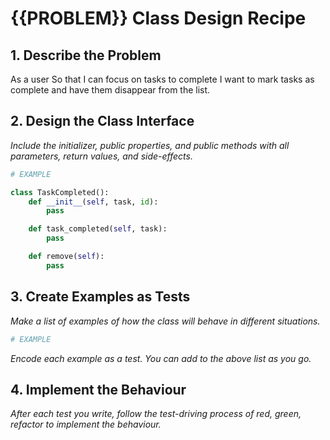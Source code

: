# {{PROBLEM}} Class Design Recipe


## 1. Describe the Problem

As a user
So that I can focus on tasks to complete
I want to mark tasks as complete and have them disappear from the list.

## 2. Design the Class Interface

_Include the initializer, public properties, and public methods with all parameters, return values, and side-effects._

```python
# EXAMPLE

class TaskCompleted():
    def __init__(self, task, id):
        pass

    def task_completed(self, task):
        pass

    def remove(self):
        pass

```

## 3. Create Examples as Tests

_Make a list of examples of how the class will behave in different situations._

``` python
# EXAMPLE

```

_Encode each example as a test. You can add to the above list as you go._

## 4. Implement the Behaviour

_After each test you write, follow the test-driving process of red, green, refactor to implement the behaviour._
